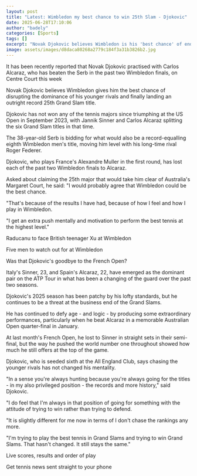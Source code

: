 ```yaml
---
layout: post
title: "Latest: Wimbledon my best chance to win 25th Slam - Djokovic"
date: 2025-06-28T17:10:06
author: "badely"
categories: [Sports]
tags: []
excerpt: "Novak Djokovic believes Wimbledon is his 'best chance' of ending the dominance of his younger rivals and landing a standalone record 25th Grand Slam t"
image: assets/images/d8daca80268a2779c184f3a31b3826b2.jpg
---
```


It has been recently reported that Novak Djokovic practised with Carlos Alcaraz, who has beaten the Serb in the past two Wimbledon finals, on Centre Court this week

Novak Djokovic believes Wimbledon gives him the best chance of disrupting the dominance of his younger rivals and finally landing an outright record 25th Grand Slam title.

Djokovic has not won any of the tennis majors since triumphing at the US Open in September 2023, with Jannik Sinner and Carlos Alcaraz splitting the six Grand Slam titles in that time.

The 38-year-old Serb is bidding for what would also be a record-equalling eighth Wimbledon men's title, moving him level with his long-time rival Roger Federer.

Djokovic, who plays France's Alexandre Muller in the first round, has lost each of the past two Wimbledon finals to Alcaraz.

Asked about claiming the 25th major that would take him clear of Australia's Margaret Court, he said: "I would probably agree that Wimbledon could be the best chance.

"That's because of the results I have had, because of how I feel and how I play in Wimbledon.

"I get an extra push mentally and motivation to perform the best tennis at the highest level."

Raducanu to face British teenager Xu at Wimbledon

Five men to watch out for at Wimbledon

Was that Djokovic's goodbye to the French Open?

Italy's Sinner, 23, and Spain's Alcaraz, 22, have emerged as the dominant pair on the ATP Tour in what has been a changing of the guard over the past two seasons.

Djokovic's 2025 season has been patchy by his lofty standards, but he continues to be a threat at the business end of the Grand Slams.

He has continued to defy age - and logic - by producing some extraordinary performances, particularly when he beat Alcaraz in a memorable Australian Open quarter-final in January.

At last month's French Open, he lost to Sinner in straight sets in their semi-final, but the way he pushed the world number one throughout showed how much he still offers at the top of the game.

Djokovic, who is seeded sixth at the All England Club, says chasing the younger rivals has not changed his mentality.

"In a sense you're always hunting because you're always going for the titles - in my also privileged position - the records and more history," said Djokovic.

"I do feel that I'm always in that position of going for something with the attitude of trying to win rather than trying to defend.

"It is slightly different for me now in terms of I don't chase the rankings any more.

"I'm trying to play the best tennis in Grand Slams and trying to win Grand Slams. That hasn't changed. It still stays the same."

Live scores, results and order of play

Get tennis news sent straight to your phone

